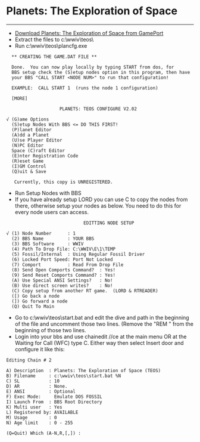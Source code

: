 # Planets: The Exploration of Space
***

* [Download Planets: The Exploration of Space from GamePort](http://www.gameport.com/bbs/planets.html)
* Extract the files to c:\wwiv\teos\
* Run c:\wwiv\teos\plancfg.exe
```ANSIDOC
  ** CREATING THE GAME.DAT FILE **

  Done.  You can now play locally by typing START from dos, for
  BBS setup check the (S)etup nodes option in this program, then have
  your BBS "CALL START <NODE NUM>" to run that configuration!

  EXAMPLE:  CALL START 1  (runs the node 1 configuration)

  [MORE]
```

```ANSIIDOC
                    PLANETS: TEOS CONFIGURE V2.02

√ (G)ame Options
  (S)etup Nodes With BBS <= DO THIS FIRST!
  (P)lanet Editor
  (A)dd a Planet
  (U)se Player Editor
  (N)PC Editor
  Space (C)raft Editor
  (E)nter Registration Code
  (R)eset Game
  (I)GM Control
  (Q)uit & Save

   Currently, this copy is UNREGISTERED.
```
* Run Setup Nodes with BBS
* If you have already setup LORD you can use C to copy the nodes from there, otherwise setup your nodes as below. You need to do this for every node users can access.

```ANSIIDOC
                             EDITTING NODE SETUP

√ (1) Node Number      : 1
  (2) BBS Name         : YOUR BBS
  (3) BBS Software     : WWIV
  (4) Path To Drop File: C:\WWIV\E\1\TEMP
  (5) Fossil/Internal  : Using Regular Fossil Driver
  (6) Locked Port Speed: Port Not Locked
  (7) Comport          : Read From Drop File
  (8) Send Open Comports Command?  : Yes!
  (9) Send Reset Comports Command? : Yes!
  (A) Use Special ANSI Settings?   : No!
  (B) Use direct screen writes?    : No!
  (C) Copy setup from another RT game.  (LORD & RTREADER)
  ([) Go back a node
  (]) Go forward a node
  (Q) Quit To Main
```
* Go to c:\wwiv\teos\start.bat and edit the dive and path in the beginning of the file and uncomment those two lines. (Remove the "REM " from the beginning of those two lines.
* Login into your bbs and use chainedit //ce at the main menu OR at the Waiting for Call (WFC) type C. Either way then select Insert door and configure it like this:

```ANSIIDOC
Editing Chain # 2

A) Description  : Planets: The Exploration of Space (TEOS)
B) Filename     : c:\wwiv\teos\start.bat %N
C) SL           : 10
D) AR           : None.
E) ANSI         : Optional
F) Exec Mode:     Emulate DOS FOSSIL
I) Launch From  : BBS Root Directory
K) Multi user   : Yes
L) Registered by: AVAILABLE
M) Usage        : 0
N) Age limit    : 0 - 255

(Q=Quit) Which (A-N,R,[,]) :
```
